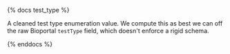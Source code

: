 {% docs test_type %}

A cleaned test type enumeration value.  We compute this as best we can off the 
raw Bioportal `testType` field, which doesn't enforce a rigid schema.

{% enddocs %}